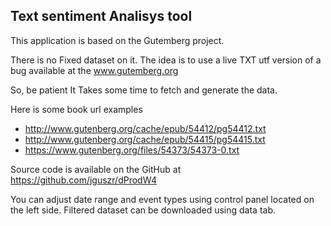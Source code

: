 ## Text sentiment Analisys tool

This application is based on the Gutemberg project.

There is no Fixed dataset on it. The idea is to use a live TXT utf version of a bug available at the www.gutemberg.org

So, be patient It Takes some time to fetch and generate the data.

Here is some book url examples 

* http://www.gutenberg.org/cache/epub/54412/pg54412.txt
* http://www.gutenberg.org/cache/epub/54415/pg54415.txt
* https://www.gutenberg.org/files/54373/54373-0.txt

Source code is available on the GitHub at https://github.com/jguszr/dProdW4

You can adjust date range and event types using control panel located on the left side. Filtered dataset can be downloaded using data tab.